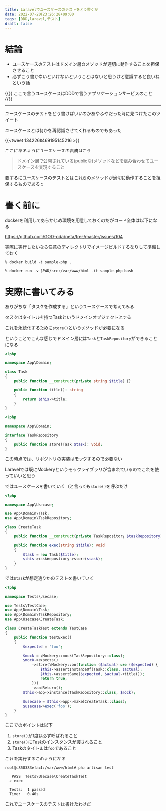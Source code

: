 ```yaml
---
title: Laravelでユースケースのテストをどう書くか
date: 2022-07-20T23:26:28+09:00
tags: [DDD,laravel,テスト]
draft: false
---
```


# 結論
- ユースケースのテストはドメイン層のメソッドが適切に動作することを担保させること
- 必ずこう書かないといけないということはないと思うけど意識すると良いねという話

{{<message>}}
ここで言うユースケースはDDDで言うアプリケーションサービスのこと
{{</message>}}

---

ユースケースのテストをどう書けばいいのかあやふやだった時に見つけたこのツイート

ユースケースとは何かを再認識させてくれるものでもあった

{{<tweet 1342268469195145216 >}}

ここにあるようにユースケースの責務はこう

> ドメイン層で公開されている(publicな)メソッドなどを組み合わせてユースケースを実現すること

要するにユースケースのテストとはこれらのメソッドが適切に動作することを担保するものであると

# 書く前に
dockerを利用してあらかじめ環境を用意しておくのだがコード全体は以下になる

https://github.com/GOD-oda/neta/tree/master/issues/104

実際に実行したいなら任意のディレクトリでイメージビルドするなりして準備しておく

```shell
% docker build -t sample-php .
```
```shell
% docker run -v $PWD/src:/var/www/html -it sample-php bash
```

# 実際に書いてみる
ありがちな「タスクを作成する」というユースケースで考えてみる

タスクはタイトルを持つTaskというドメインオブジェクトとする

これを永続化するために`store()`というメソッドが必要になる

ということでこんな感じでドメイン層には`Task`と`TaskRepository`ができることになる

```php
<?php

namespace App\Domain;

class Task
{
    public function __construct(private string $title) {}

    public function title(): string
    {
        return $this->title;
    }
}
```

```php
<?php

namespace App\Domain;

interface TaskRepository
{
    public function store(Task $task): void;
}
```

この時点では、リポジトリの実装はモックするので必要ない

Laravelでは既にMockeryというモックライブラリが含まれているのでこれを使っていいと思う

ではユースケースを書いていく（と言っても`store()`を呼ぶだけ

```php
<?php

namespace App\Usecase;

use App\Domain\Task;
use App\Domain\TaskRepository;

class CreateTask
{
    public function __construct(private TaskRepository $taskRepository) {}

    public function exec(string $title): void
    {
        $task = new Task($title);
        $this->taskRepository->store($task);
    }
}
```

では`$task`が想定通りかのテストを書いていく

```php
<?php

namespace Tests\Usecase;

use Tests\TestCase;
use App\Domain\Task;
use App\Domain\TaskRepository;
use App\Usecase\CreateTask;

class CreateTaskTest extends TestCase
{
    public function testExec()
    {
        $expected = 'foo';

        $mock = \Mockery::mock(TaskRepository::class);
        $mock->expects()
            ->store(\Mockery::on(function ($actual) use ($expected) {
                $this->assertInstanceOf(Task::class, $actual);
                $this->assertSame($expected, $actual->title());
                return true;
            }))
            ->andReturn();
        $this->app->instance(TaskRepository::class, $mock);

        $usecase = $this->app->make(CreateTask::class);
        $usecase->exec('foo');
    }
}
```

ここでのポイントは以下

1. `store()`が1度は必ず呼ばれること
2. `store()`にTaskのインスタンスが渡されること
3. Taskのタイトルは`foo`であること

これを実行するこのようになる

```none
root@c858383efac1:/var/www/html# php artisan test

   PASS  Tests\Usecase\CreateTaskTest
  ✓ exec

  Tests:  1 passed
  Time:   0.40s

```


これでユースケースのテストは書けたわけだ
















